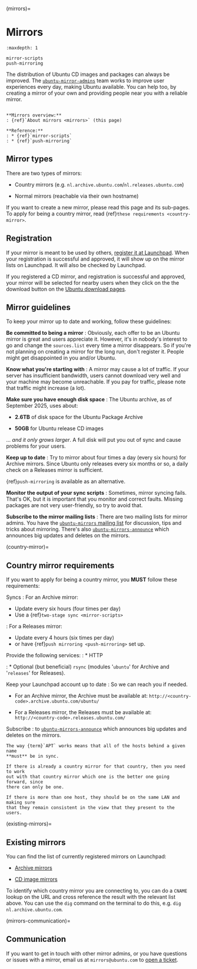 (mirrors)=
# Mirrors

```{toctree}
:maxdepth: 1

mirror-scripts
push-mirroring
```

The distribution of Ubuntu CD images and packages can always be improved. The
[`ubuntu-mirror-admins`](https://launchpad.net/~ubuntu-mirror-admins) team works
to improve user experiences every day, making Ubuntu available. You can help
too, by creating a mirror of your own and providing people near you with a
reliable mirror.


```{admonition} **Mirrors** series

**Mirrors overview:**
: {ref}`About mirrors <mirrors>` (this page)

**Reference:**
: * {ref}`mirror-scripts`
: * {ref}`push-mirroring`
```


## Mirror types

There are two types of mirrors:

* Country mirrors (e.g. `nl.archive.ubuntu.com`/`nl.releases.ubuntu.com`)

* Normal mirrors (reachable via their own hostname)

If you want to create a new mirror, please read this page and its sub-pages.
To apply for being a country mirror, read
{ref}`these requirements <country-mirror>`.


## Registration

If your mirror is meant to be used by others,
[register it at Launchpad](https://launchpad.net/ubuntu/+newmirror/+login).
When your registration is successful and approved, it will show up on the mirror
lists on Launchpad. It will also be checked by Launchpad.

If you registered a CD mirror, and registration is successful and approved, your
mirror will be selected for nearby users when they click on the the download
button on the [Ubuntu download pages](https://www.ubuntu.com/download).


## Mirror guidelines

To keep your mirror up to date and working, follow these guidelines:

**Be committed to being a mirror**
: Obviously, each offer to be an Ubuntu mirror is great and users appreciate it.
  However, it's in nobody's interest to go and change the `sources.list` every
  time a mirror disappears. So if you're not planning on creating a mirror for
  the long run, don't register it. People might get disappointed in you and/or
  Ubuntu.

**Know what you're starting with**
: A mirror may cause a lot of traffic. If your server has insufficient
  bandwidth, users cannot download very well and your machine may become
  unreachable. If you pay for traffic, please note that traffic might increase
  (a lot).

**Make sure you have enough disk space**
: The Ubuntu archive, as of September 2025, uses about:

  * **2.6TB** of disk space for the Ubuntu Package Archive

  * **50GB** for Ubuntu release CD images

  ... *and it only grows larger*. A full disk will put you out of sync and
  cause problems for your users. 

**Keep up to date**
: Try to mirror about four times a day (every six hours) for Archive mirrors.
  Since Ubuntu only releases every six months or so, a daily check on a Releases
  mirror is sufficient.
  
  {ref}`push-mirroring` is available as an alternative.

**Monitor the output of your sync scripts**
: Sometimes, mirror syncing fails. That's OK, but it is important that you
  monitor and correct faults. Missing packages are not very user-friendly, so
  try to avoid that.

**Subscribe to the mirror mailing lists**
: There are two mailing lists for mirror admins. You have the
  [`ubuntu-mirrors` mailing list](https://lists.ubuntu.com/mailman/listinfo/ubuntu-mirrors)
  for discussion, tips and tricks about mirroring. There's also
  [`ubuntu-mirrors-announce`](https://lists.ubuntu.com/mailman/listinfo/ubuntu-mirrors-announce)
  which announces big updates and deletes on the mirrors.


(country-mirror)=
## Country mirror requirements

If you want to apply for being a country mirror, you **MUST** follow these
requirements:

Syncs
: For an Archive mirror:
  * Update every six hours (four times per day)
  * Use a {ref}`two-stage sync <mirror-scripts>`

: For a Releases mirror:
  * Update every 4 hours (six times per day)
  * or have {ref}`push mirroring <push-mirroring>` set up.

Provide the following services:
: * HTTP

: * Optional (but beneficial) `rsync` (modules '`ubuntu`' for Archive and
  '`releases`' for Releases).

Keep your Launchpad account up to date
: So we can reach you if needed.

  * For an Archive mirror, the Archive must be available at:
    `http://<country-code>.archive.ubuntu.com/ubuntu/`

  * For a Releases mirror, the Releases must be available at:
    `http://<country-code>.releases.ubuntu.com/`

Subscribe
: to [`ubuntu-mirrors-announce`](https://lists.ubuntu.com/mailman/listinfo/ubuntu-mirrors-announce)
  which announces big updates and deletes on the mirrors.


```{note}
The way {term}`APT` works means that all of the hosts behind a given name
**must** be in sync.

If there is already a country mirror for that country, then you need to work
out with that country mirror which one is the better one going forward, since
there can only be one.

If there is more than one host, they should be on the same LAN and making sure
that they remain consistent in the view that they present to the users.
```


(existing-mirrors)=
## Existing mirrors

You can find the list of currently registered mirrors on Launchpad:

* [Archive mirrors](https://launchpad.net/ubuntu/+archivemirrors)

* [CD image mirrors](https://launchpad.net/ubuntu/+cdmirrors)

To identify which country mirror you are connecting to, you can do a `CNAME`
lookup on the URL and cross reference the result with the relevant list above.
You can use the `dig` command on the terminal to do this, e.g.
`dig nl.archive.ubuntu.com`.


(mirrors-communication)=
## Communication

If you want to get in touch with other mirror admins, or you have questions or
issues with a mirror, email us at `mirrors@ubuntu.com` to
[open a ticket](https://rt.ubuntu.com).

